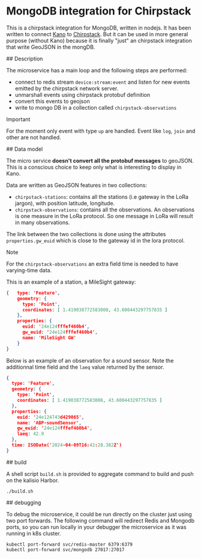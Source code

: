 # MongoDB integration for Chirpstack

This is a chirpstack integration for MongoDB, written in nodejs.
It has been written to connect [Kano](https://kalisio.github.io/kano/) to [Chirpstack](https://github.com/chirpstack/). But it
can be used in more general purpose (without Kano) because it is finally "just" an chirpstack integration that write GeoJSON in the mongDB.

## Description

The microservice has a main loop and the following steps are performed:

  * connect to redis stream `device:stream:event` and listen for new events emitted by the chirpstack network server.
  * unmarshall events using chirpstack protobuf definition
  * convert this events to geojson
  * write to mongo DB in a collection called `chirpstack-observations`

> [!IMPORTANT]
> For the moment only event with type `up` are handled. Event like `log`, `join` and other are not handled.

## Data model

The micro service **doesn't convert all the protobuf messages** to geoJSON. This is a conscious choice to keep only
what is interesting to display in Kano.

Data are written as GeoJSON features in two collections:

  * `chirpstack-stations`: contains all the stations (i.e gateway in the LoRa jargon), with position latitude, longitude.
  * `chirpstack-observations`: contains all the observations. An observations is one measure in the LoRa protocol. So
  one message in LoRa will result in many observations.

The link between the two collections is done using the attributes `properties.gw_euid` which is close to the gateway id in the
lora protocol. 

> [!NOTE]
> For the `chirpstack-observations` an extra field time is needed to have varying-time data. 

This is an example of a station, a MileSight gateway:
```json
{   type: 'Feature',
    geometry: {
      type: 'Point',
      coordinates: [ 1.419038772583008, 43.600443297757835 ]
    },
    properties: {
      euid: '24e124fffef460b4',
      gw_euid: '24e124fffef460b4',
      name: 'MileSight GW'
    }
}
```

Below is an example of an observation for a sound sensor. Note the additionnal time field
and the `laeq` value returned by the sensor.
```json
{
  type: 'Feature',
  geometry: {
    type: 'Point',
    coordinates: [ 1.419038772583008, 43.600443297757835 ]
  },
  properties: {
    euid: '24e124743d429065',
    name: 'ABP-soundSensor',
    gw_euid: '24e124fffef460b4',
    laeq: 42.9
  },
  time: ISODate('2024-04-09T16:42:28.382Z')
}
```
   

## build

A shell script `build.sh` is provided to aggregate command to build and push on the kalisio Harbor.

```shell
./build.sh
```

## debugging

To debug the microservice, it could be run directly on the cluster just using two port forwards.
The following command will redirect Redis and Mongodb ports, so you can run locally in your debugger
the microservice as it was running in k8s cluster.

```shell
kubectl port-forward svc/redis-master 6379:6379
kubectl port-forward svc/mongodb 27017:27017
```

